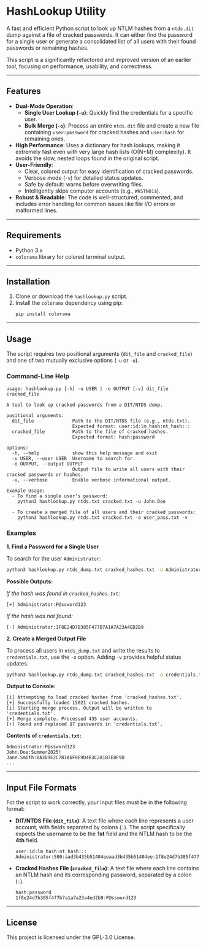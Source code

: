# HashLookup Utility

A fast and efficient Python script to look up NTLM hashes from a `ntds.dit` dump against a file of cracked passwords. It can either find the password for a single user or generate a consolidated list of all users with their found passwords or remaining hashes.

This script is a significantly refactored and improved version of an earlier tool, focusing on performance, usability, and correctness.

---

## Features

* **Dual-Mode Operation**:
    * **Single User Lookup (`-u`)**: Quickly find the credentials for a specific user.
    * **Bulk Merge (`-o`)**: Process an entire `ntds.dit` file and create a new file containing `user:password` for cracked hashes and `user:hash` for remaining ones.
* **High Performance**: Uses a dictionary for hash lookups, making it extremely fast even with very large hash lists (O(N+M) complexity). It avoids the slow, nested loops found in the original script.
* **User-Friendly**:
    * Clear, colored output for easy identification of cracked passwords.
    * Verbose mode (`-v`) for detailed status updates.
    * Safe by default: warns before overwriting files.
    * Intelligently skips computer accounts (e.g., `WKSTN01$`).
* **Robust & Readable**: The code is well-structured, commented, and includes error handling for common issues like file I/O errors or malformed lines.

---

## Requirements

* Python 3.x
* `colorama` library for colored terminal output.

---

## Installation

1.  Clone or download the `hashlookup.py` script.
2.  Install the `colorama` dependency using pip:
    ```sh
    pip install colorama
    ```

---

## Usage

The script requires two positional arguments (`dit_file` and `cracked_file`) and one of two mutually exclusive options (`-u` or `-o`).

### Command-Line Help

```
usage: hashlookup.py [-h] -u USER | -o OUTPUT [-v] dit_file cracked_file

A tool to look up cracked passwords from a DIT/NTDS dump.

positional arguments:
  dit_file              Path to the DIT/NTDS file (e.g., ntds.txt).
                        Expected format: user:id:lm_hash:nt_hash:::
  cracked_file          Path to the file of cracked hashes.
                        Expected format: hash:password

options:
  -h, --help            show this help message and exit
  -u USER, --user USER  Username to search for.
  -o OUTPUT, --output OUTPUT
                        Output file to write all users with their cracked passwords or hashes.
  -v, --verbose         Enable verbose informational output.

Example Usage:
  - To find a single user's password:
    python3 hashlookup.py ntds.txt cracked.txt -u John.Doe

  - To create a merged file of all users and their cracked passwords:
    python3 hashlookup.py ntds.txt cracked.txt -o user_pass.txt -v
```

### Examples

**1. Find a Password for a Single User**

To search for the user `Administrator`:

```sh
python3 hashlookup.py ntds_dump.txt cracked_hashes.txt -u Administrator
```

**Possible Outputs:**

*If the hash was found in `cracked_hashes.txt`:*
```
[+] Administrator:P@ssword123
```

*If the hash was not found:*
```
[-] Administrator:1F8E24D7B385F477B7A1A7A23A4ED2B9
```

**2. Create a Merged Output File**

To process all users in `ntds_dump.txt` and write the results to `credentials.txt`, use the `-o` option. Adding `-v` provides helpful status updates.

```sh
python3 hashlookup.py ntds_dump.txt cracked_hashes.txt -o credentials.txt -v
```

**Output to Console:**
```
[i] Attempting to load cracked hashes from 'cracked_hashes.txt'.
[+] Successfully loaded 15021 cracked hashes.
[i] Starting merge process. Output will be written to 'credentials.txt'.
[+] Merge complete. Processed 435 user accounts.
[+] Found and replaced 87 passwords in 'credentials.txt'.
```

**Contents of `credentials.txt`:**
```
Administrator:P@ssword123
John.Doe:Summer2025!
Jane.Smith:8A3D9E2C7B1A6F0E9D4B3C2A1B7E8F9D
...
```

---

## Input File Formats

For the script to work correctly, your input files must be in the following format:

* **DIT/NTDS File (`dit_file`)**: A text file where each line represents a user account, with fields separated by colons (`:`). The script specifically expects the username to be the **1st** field and the NTLM hash to be the **4th** field.
    ```
    user:id:lm_hash:nt_hash:::
    Administrator:500:aad3b435b51404eeaad3b435b51404ee:1f8e24d7b385f477b7a1a7a23a4ed2b9:::
    ```

* **Cracked Hashes File (`cracked_file`)**: A text file where each line contains an NTLM hash and its corresponding password, separated by a colon (`:`).
    ```
    hash:password
    1f8e24d7b385f477b7a1a7a23a4ed2b9:P@ssword123
    ```

---

## License

This project is licensed under the GPL-3.0 License.
